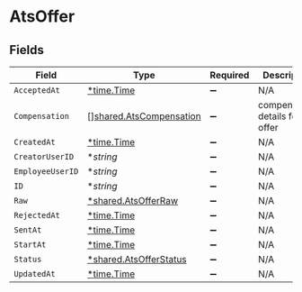 # AtsOffer


## Fields

| Field                                                                     | Type                                                                      | Required                                                                  | Description                                                               |
| ------------------------------------------------------------------------- | ------------------------------------------------------------------------- | ------------------------------------------------------------------------- | ------------------------------------------------------------------------- |
| `AcceptedAt`                                                              | [*time.Time](https://pkg.go.dev/time#Time)                                | :heavy_minus_sign:                                                        | N/A                                                                       |
| `Compensation`                                                            | [][shared.AtsCompensation](../../../pkg/models/shared/atscompensation.md) | :heavy_minus_sign:                                                        | compensation details for the offer                                        |
| `CreatedAt`                                                               | [*time.Time](https://pkg.go.dev/time#Time)                                | :heavy_minus_sign:                                                        | N/A                                                                       |
| `CreatorUserID`                                                           | **string*                                                                 | :heavy_minus_sign:                                                        | N/A                                                                       |
| `EmployeeUserID`                                                          | **string*                                                                 | :heavy_minus_sign:                                                        | N/A                                                                       |
| `ID`                                                                      | **string*                                                                 | :heavy_minus_sign:                                                        | N/A                                                                       |
| `Raw`                                                                     | [*shared.AtsOfferRaw](../../../pkg/models/shared/atsofferraw.md)          | :heavy_minus_sign:                                                        | N/A                                                                       |
| `RejectedAt`                                                              | [*time.Time](https://pkg.go.dev/time#Time)                                | :heavy_minus_sign:                                                        | N/A                                                                       |
| `SentAt`                                                                  | [*time.Time](https://pkg.go.dev/time#Time)                                | :heavy_minus_sign:                                                        | N/A                                                                       |
| `StartAt`                                                                 | [*time.Time](https://pkg.go.dev/time#Time)                                | :heavy_minus_sign:                                                        | N/A                                                                       |
| `Status`                                                                  | [*shared.AtsOfferStatus](../../../pkg/models/shared/atsofferstatus.md)    | :heavy_minus_sign:                                                        | N/A                                                                       |
| `UpdatedAt`                                                               | [*time.Time](https://pkg.go.dev/time#Time)                                | :heavy_minus_sign:                                                        | N/A                                                                       |